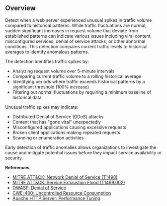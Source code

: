 ## Overview

Detect when a web server experienced unusual spikes in traffic volume compared to historical patterns. While traffic fluctuations are normal, sudden significant increases in request volume that deviate from established patterns can indicate various issues including viral content, misconfigured services, denial of service attacks, or other abnormal conditions. This detection compares current traffic levels to historical averages to identify anomalous patterns.

The detection identifies traffic spikes by:
- Analyzing request volume over 5-minute intervals
- Comparing current traffic volume to a rolling historical average
- Identifying periods where traffic exceeds historical patterns by a significant threshold (100% increase)
- Filtering out normal fluctuations by requiring a minimum baseline of historical data

Unusual traffic spikes may indicate:
- Distributed Denial of Service (DDoS) attacks
- Content that has "gone viral" unexpectedly
- Misconfigured applications causing excessive requests
- Broken client applications making repeated requests
- Scanning or enumeration activities

Early detection of traffic anomalies allows organizations to investigate the cause and mitigate potential issues before they impact service availability or security.

**References**:
- [MITRE ATT&CK: Network Denial of Service (T1498)](https://attack.mitre.org/techniques/T1498/)
- [MITRE ATT&CK: Service Exhaustion Flood (T1499.002)](https://attack.mitre.org/techniques/T1499/002/)
- [OWASP: Denial of Service](https://owasp.org/www-community/attacks/Denial_of_Service)
- [CWE-400: Uncontrolled Resource Consumption](https://cwe.mitre.org/data/definitions/400.html)
- [Apache HTTP Server: Performance Tuning](https://httpd.apache.org/docs/2.4/misc/perf-tuning.html) 
